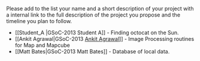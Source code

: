 Please add to the list your name and a short description of your project with a internal link to the full description of the project you propose and the timeline you plan to follow.
* [[Student_A |GSoC-2013  Student A]] - Finding octocat on the Sun.
* [[Ankit Agrawal|GSoC-2013  [Ankit Agrawal](https://github.com/sunpy/sunpy/wiki/GSoC-2013-Ankit-Agrawal)]] - Image Processing routines for Map and Mapcube
* [[Matt Bates|GSoC-2013  Matt Bates]] - Database of local data.